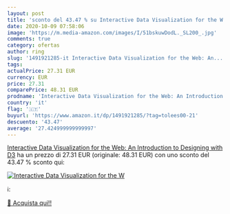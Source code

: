 ```yaml
---
layout: post
title: 'sconto del 43.47 % su Interactive Data Visualization for the W  '
date: 2020-10-09 07:58:06
image: 'https://m.media-amazon.com/images/I/51bskuwDodL._SL200_.jpg'
comments: true
category: ofertas
author: ring
slug: '1491921285-it Interactive Data Visualization for the Web: An...'
tags: 
actualPrice: 27.31 EUR
currency: EUR
price: 27.31
comparePrice: 48.31 EUR
prodname: 'Interactive Data Visualization for the Web: An Introduction to Designing with D3'
country: 'it'
flag: '🇮🇹'
buyurl: 'https://www.amazon.it/dp/1491921285/?tag=tolees00-21'
descuento: '43.47'
average: '27.424999999999997'
---
```


[Interactive Data Visualization for the Web: An Introduction to Designing with D3](https://www.amazon.it/dp/1491921285/?tag=tolees00-21) ha un prezzo di 27.31 EUR (originale: 48.31 EUR) con uno sconto del 43.47 % sconto qui:

[![Interactive Data Visualization for the W](https://m.media-amazon.com/images/I/51bskuwDodL._SL200_.jpg)](https://www.amazon.it/dp/1491921285/?tag=tolees00-21)

ℹ️:


[🛒 Acquista qui!!](https://www.amazon.it/dp/1491921285/?tag=tolees00-21)
